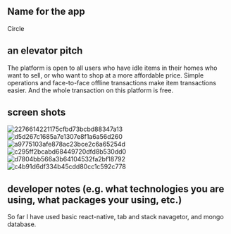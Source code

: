 ## Name for the app

Circle

## an elevator pitch
The platform is open to all users who have idle items in their homes who want to sell, 
or who want to shop at a more affordable price. Simple operations and face-to-face offline 
transactions make item transactions easier. And the whole transaction on this platform is free.

## screen shots

![2276614221175cfbd73bcbd88347a13](https://user-images.githubusercontent.com/77183284/141490372-aad0afb7-7ca6-4dfa-8821-11f9e80162f4.jpg)
![d5d267c1685a7e1307e8f1a6a56d260](https://user-images.githubusercontent.com/77183284/141490382-fe17f7f3-95fb-428b-9e3e-4234b46314b0.jpg)
![a9775103afe878ac23bce2c6a65254d](https://user-images.githubusercontent.com/77183284/141490389-9f596bb6-608f-4c54-8595-152b6992a0cf.jpg)
![c295ff2bcabd68449720dfd8b530dd0](https://user-images.githubusercontent.com/77183284/141490393-fe761969-1b1a-4db1-b70c-9c3e6debeb32.jpg)
![d7804bb566a3b64104532fa2bf18792](https://user-images.githubusercontent.com/77183284/141490401-3dbf1cee-5f47-434d-bc9f-a3278f8b964e.jpg)
![c4b91d6df334b45cdd80cc1c592c778](https://user-images.githubusercontent.com/77183284/141490404-d99963a4-8ba2-49de-87ce-bdf960b3bbd5.jpg)


## developer notes (e.g. what technologies you are using, what packages your using, etc.)

So far I have used basic react-native, tab and stack navagetor, and mongo database.
